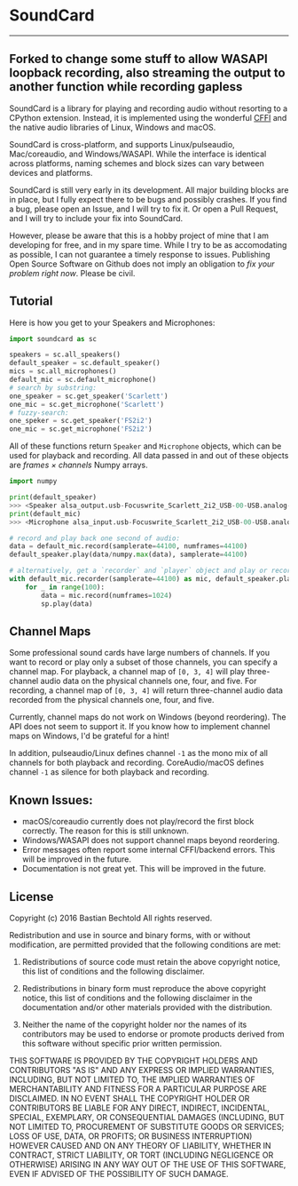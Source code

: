 # SoundCard

---
**Forked to change some stuff to allow WASAPI loopback recording, also streaming the output to another function while recording gapless**
---
SoundCard is a library for playing and recording audio without resorting to a CPython extension. Instead, it is implemented using the wonderful [CFFI](http://cffi.readthedocs.io/en/latest/) and the native audio libraries of Linux, Windows and macOS.

SoundCard is cross-platform, and supports Linux/pulseaudio, Mac/coreaudio, and Windows/WASAPI. While the interface is identical across platforms, naming schemes and block sizes can vary between devices and platforms.

SoundCard is still very early in its development. All major building blocks are in place, but I fully expect there to be bugs and possibly crashes. If you find a bug, please open an Issue, and I will try to fix it. Or open a Pull Request, and I will try to include your fix into SoundCard.

However, please be aware that this is a hobby project of mine that I am developing for free, and in my spare time. While I try to be as accomodating as possible, I can not guarantee a timely response to issues. Publishing Open Source Software on Github does not imply an obligation to *fix your problem right now*. Please be civil.

## Tutorial

Here is how you get to your Speakers and Microphones:

```python
import soundcard as sc

speakers = sc.all_speakers()
default_speaker = sc.default_speaker()
mics = sc.all_microphones()
default_mic = sc.default_microphone()
# search by substring:
one_speaker = sc.get_speaker('Scarlett')
one_mic = sc.get_microphone('Scarlett')
# fuzzy-search:
one_speker = sc.get_speaker('FS2i2')
one_mic = sc.get_microphone('FS2i2')
```

All of these functions return `Speaker` and `Microphone` objects, which can be used for playback and recording. All data passed in and out of these objects are *frames × channels* Numpy arrays.

```python
import numpy

print(default_speaker)
>>> <Speaker alsa_output.usb-Focuswrite_Scarlett_2i2_USB-00-USB.analog-stereo (2 channels)>
print(default_mic)
>>> <Microphone alsa_input.usb-Focuswrite_Scarlett_2i2_USB-00-USB.analog-stereo (2 channels)>

# record and play back one second of audio:
data = default_mic.record(samplerate=44100, numframes=44100)
default_speaker.play(data/numpy.max(data), samplerate=44100)

# alternatively, get a `recorder` and `player` object and play or record continuously:
with default_mic.recorder(samplerate=44100) as mic, default_speaker.player(samplerate=44100) as sp:
    for _ in range(100):
        data = mic.record(numframes=1024)
        sp.play(data)
```

## Channel Maps

Some professional sound cards have large numbers of channels. If you want to record or play only a subset of those channels, you can specify a channel map. For playback, a channel map of `[0, 3, 4]` will play three-channel audio data on the physical channels one, four, and five. For recording, a channel map of `[0, 3, 4]` will return three-channel audio data recorded from the physical channels one, four, and five. 

Currently, channel maps do not work on Windows (beyond reordering). The API does not seem to support it. If you know how to implement channel maps on Windows, I'd be grateful for a hint!

In addition, pulseaudio/Linux defines channel `-1` as the mono mix of all channels for both playback and recording. CoreAudio/macOS defines channel `-1` as silence for both playback and recording.

## Known Issues:

* macOS/coreaudio currently does not play/record the first block correctly. The reason for this is still unknown.
* Windows/WASAPI does not support channel maps beyond reordering.
* Error messages often report some internal CFFI/backend errors. This will be improved in the future.
* Documentation is not great yet. This will be improved in the future.

## License

Copyright (c) 2016 Bastian Bechtold
All rights reserved.

Redistribution and use in source and binary forms, with or without
modification, are permitted provided that the following conditions are
met:

1. Redistributions of source code must retain the above copyright
   notice, this list of conditions and the following disclaimer.

2. Redistributions in binary form must reproduce the above copyright
   notice, this list of conditions and the following disclaimer in the
   documentation and/or other materials provided with the
   distribution.

3. Neither the name of the copyright holder nor the names of its
   contributors may be used to endorse or promote products derived
   from this software without specific prior written permission.

THIS SOFTWARE IS PROVIDED BY THE COPYRIGHT HOLDERS AND CONTRIBUTORS
"AS IS" AND ANY EXPRESS OR IMPLIED WARRANTIES, INCLUDING, BUT NOT
LIMITED TO, THE IMPLIED WARRANTIES OF MERCHANTABILITY AND FITNESS FOR
A PARTICULAR PURPOSE ARE DISCLAIMED. IN NO EVENT SHALL THE COPYRIGHT
HOLDER OR CONTRIBUTORS BE LIABLE FOR ANY DIRECT, INDIRECT, INCIDENTAL,
SPECIAL, EXEMPLARY, OR CONSEQUENTIAL DAMAGES (INCLUDING, BUT NOT
LIMITED TO, PROCUREMENT OF SUBSTITUTE GOODS OR SERVICES; LOSS OF USE,
DATA, OR PROFITS; OR BUSINESS INTERRUPTION) HOWEVER CAUSED AND ON ANY
THEORY OF LIABILITY, WHETHER IN CONTRACT, STRICT LIABILITY, OR TORT
(INCLUDING NEGLIGENCE OR OTHERWISE) ARISING IN ANY WAY OUT OF THE USE
OF THIS SOFTWARE, EVEN IF ADVISED OF THE POSSIBILITY OF SUCH DAMAGE.
